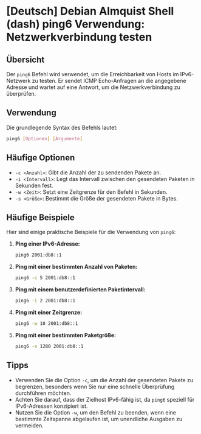 # [Deutsch] Debian Almquist Shell (dash) ping6 Verwendung: Netzwerkverbindung testen

## Übersicht
Der `ping6` Befehl wird verwendet, um die Erreichbarkeit von Hosts im IPv6-Netzwerk zu testen. Er sendet ICMP Echo-Anfragen an die angegebene Adresse und wartet auf eine Antwort, um die Netzwerkverbindung zu überprüfen.

## Verwendung
Die grundlegende Syntax des Befehls lautet:

```bash
ping6 [Optionen] [Argumente]
```

## Häufige Optionen
- `-c <Anzahl>`: Gibt die Anzahl der zu sendenden Pakete an.
- `-i <Intervall>`: Legt das Intervall zwischen den gesendeten Paketen in Sekunden fest.
- `-w <Zeit>`: Setzt eine Zeitgrenze für den Befehl in Sekunden.
- `-s <Größe>`: Bestimmt die Größe der gesendeten Pakete in Bytes.

## Häufige Beispiele
Hier sind einige praktische Beispiele für die Verwendung von `ping6`:

1. **Ping einer IPv6-Adresse:**
   ```bash
   ping6 2001:db8::1
   ```

2. **Ping mit einer bestimmten Anzahl von Paketen:**
   ```bash
   ping6 -c 5 2001:db8::1
   ```

3. **Ping mit einem benutzerdefinierten Paketintervall:**
   ```bash
   ping6 -i 2 2001:db8::1
   ```

4. **Ping mit einer Zeitgrenze:**
   ```bash
   ping6 -w 10 2001:db8::1
   ```

5. **Ping mit einer bestimmten Paketgröße:**
   ```bash
   ping6 -s 1280 2001:db8::1
   ```

## Tipps
- Verwenden Sie die Option `-c`, um die Anzahl der gesendeten Pakete zu begrenzen, besonders wenn Sie nur eine schnelle Überprüfung durchführen möchten.
- Achten Sie darauf, dass der Zielhost IPv6-fähig ist, da `ping6` speziell für IPv6-Adressen konzipiert ist.
- Nutzen Sie die Option `-w`, um den Befehl zu beenden, wenn eine bestimmte Zeitspanne abgelaufen ist, um unendliche Ausgaben zu vermeiden.